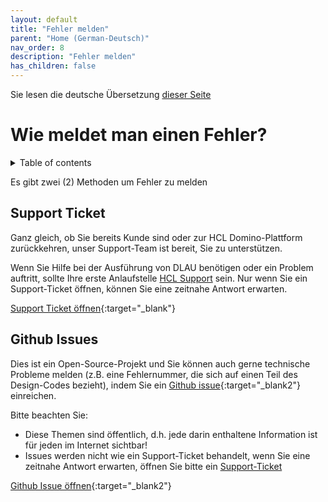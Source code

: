 ```yaml
---
layout: default
title: "Fehler melden"
parent: "Home (German-Deutsch)"
nav_order: 8
description: "Fehler melden"
has_children: false
---
```

Sie lesen die deutsche Übersetzung [dieser Seite](../issues.md)
# Wie meldet man einen Fehler?

<details close markdown="block">
  <summary>
    Table of contents
  </summary>
  {: .text-delta }
1. TOC
{:toc}
</details>

Es gibt zwei (2) Methoden um Fehler zu melden

## Support Ticket
Ganz gleich, ob Sie bereits Kunde sind oder zur HCL Domino-Plattform zurückkehren, unser Support-Team ist bereit, Sie zu unterstützen.

Wenn Sie Hilfe bei der Ausführung von DLAU benötigen oder ein Problem auftritt, sollte Ihre erste Anlaufstelle [HCL Support](https://support.hcltechsw.com/csm) sein. Nur wenn Sie ein Support-Ticket öffnen, können Sie eine zeitnahe Antwort erwarten.

[Support Ticket öffnen](https://support.hcltechsw.com/csm/){:target="_blank"}

## Github Issues
Dies ist ein Open-Source-Projekt und Sie können auch gerne technische Probleme melden (z.B. eine Fehlernummer, die sich auf einen Teil des Design-Codes bezieht), indem Sie ein [Github issue](https://github.com/HCL-TECH-SOFTWARE/domino-license-analysis-utility-DLAU/issues){:target="_blank2"} einreichen.

Bitte beachten Sie:
* Diese Themen sind öffentlich, d.h. jede darin enthaltene Information ist für jeden im Internet sichtbar!
* Issues werden nicht wie ein Support-Ticket behandelt, wenn Sie eine zeitnahe Antwort erwarten, öffnen Sie bitte ein [Support-Ticket](https://support.hcltechsw.com/csm/)

[Github Issue öffnen](https://github.com/HCL-TECH-SOFTWARE/domino-license-analysis-utility-DLAU/issues){:target="_blank2"}
